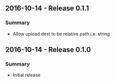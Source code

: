 ## 2016-10-14 - Release 0.1.1
### Summary
* Allow upload dest to be relative path i.e. string

## 2016-10-14 - Release 0.1.0
### Summary
* Initial release
